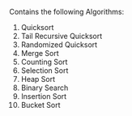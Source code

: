 Contains the following Algorithms:
1) Quicksort
2) Tail Recursive Quicksort
3) Randomized Quicksort
3) Merge Sort
4) Counting Sort
5) Selection Sort
6) Heap Sort
7) Binary Search
8) Insertion Sort
9) Bucket Sort
